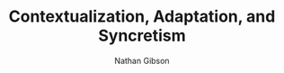 ---
layout: post
title: "7. Contextualization, Adaptation, and Syncretism"
author: "Nathan Gibson"
tags: [7]
image: storm-clouds.jpg
level: overview
zotero-tag: 7-Contextualization-Adaptation-Syncretism
pad-slug: 7
zotero-readings: [nesbittIntroduction2016]
objective: "Identify some of the ways religions embrace outside ideas and give some examples."
---